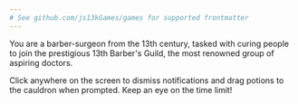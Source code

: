 ```yaml
---
# See github.com/js13kGames/games for supported frontmatter
---
```

You are a barber-surgeon from the 13th century, tasked with curing people to join the prestigious 13th Barber's Guild, the most renowned group of aspiring doctors.

Click anywhere on the screen to dismiss notifications and drag potions to the cauldron when prompted. Keep an eye on the time limit!